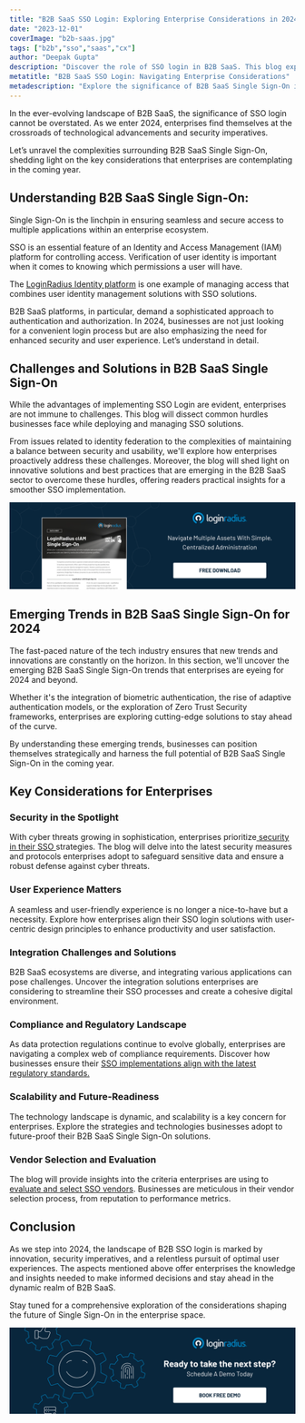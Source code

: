 ```yaml
---
title: "B2B SaaS SSO Login: Exploring Enterprise Considerations in 2024"
date: "2023-12-01"
coverImage: "b2b-saas.jpg"
tags: ["b2b","sso","saas","cx"]
author: "Deepak Gupta"
description: "Discover the role of SSO login in B2B SaaS. This blog explores challenges, emerging trends, and crucial considerations for enterprises in 2024. From security measures to user-centric design, stay ahead in the dynamic realm of B2B SaaS."
metatitle: "B2B SaaS SSO Login: Navigating Enterprise Considerations"
metadescription: "Explore the significance of B2B SaaS Single Sign-On in 2024. Uncover key considerations—from security trends to vendor selection—for informed enterprise decisions."
---
```

In the ever-evolving landscape of B2B SaaS, the significance of SSO login cannot be overstated. As we enter 2024, enterprises find themselves at the crossroads of technological advancements and security imperatives. 

Let’s unravel the complexities surrounding B2B SaaS Single Sign-On, shedding light on the key considerations that enterprises are contemplating in the coming year.

## Understanding B2B SaaS Single Sign-On:

Single Sign-On is the linchpin in ensuring seamless and secure access to multiple applications within an enterprise ecosystem. 

SSO is an essential feature of an Identity and Access Management (IAM) platform for controlling access. Verification of user identity is important when it comes to knowing which permissions a user will have. 

The [LoginRadius Identity platform](https://www.loginradius.com/single-sign-on/) is one example of managing access that combines user identity management solutions with SSO solutions.

B2B SaaS platforms, in particular, demand a sophisticated approach to authentication and authorization. In 2024, businesses are not just looking for a convenient login process but are also emphasizing the need for enhanced security and user experience. Let’s understand in detail. 

## Challenges and Solutions in B2B SaaS Single Sign-On

While the advantages of implementing SSO Login are evident, enterprises are not immune to challenges. This blog will dissect common hurdles businesses face while deploying and managing SSO solutions. 

From issues related to identity federation to the complexities of maintaining a balance between security and usability, we'll explore how enterprises proactively address these challenges. Moreover, the blog will shed light on innovative solutions and best practices that are emerging in the B2B SaaS sector to overcome these hurdles, offering readers practical insights for a smoother SSO implementation.

[![DS-SSO](DS-SSO.png)](https://www.loginradius.com/resource/loginradius-single-sign-on/)

## Emerging Trends in B2B SaaS Single Sign-On for 2024

The fast-paced nature of the tech industry ensures that new trends and innovations are constantly on the horizon. In this section, we'll uncover the emerging B2B SaaS Single Sign-On trends that enterprises are eyeing for 2024 and beyond. 

Whether it's the integration of biometric authentication, the rise of adaptive authentication models, or the exploration of Zero Trust Security frameworks, enterprises are exploring cutting-edge solutions to stay ahead of the curve. 

By understanding these emerging trends, businesses can position themselves strategically and harness the full potential of B2B SaaS Single Sign-On in the coming year.

## Key Considerations for Enterprises

### Security in the Spotlight

With cyber threats growing in sophistication, enterprises prioritize[ security in their SSO ](https://www.loginradius.com/blog/identity/benefits-single-sign-on-sso/)strategies. The blog will delve into the latest security measures and protocols enterprises adopt to safeguard sensitive data and ensure a robust defense against cyber threats.

### User Experience Matters

A seamless and user-friendly experience is no longer a nice-to-have but a necessity. Explore how enterprises align their SSO login solutions with user-centric design principles to enhance productivity and user satisfaction.

### Integration Challenges and Solutions

B2B SaaS ecosystems are diverse, and integrating various applications can pose challenges. Uncover the integration solutions enterprises are considering to streamline their SSO processes and create a cohesive digital environment.

### Compliance and Regulatory Landscape

As data protection regulations continue to evolve globally, enterprises are navigating a complex web of compliance requirements. Discover how businesses ensure their [SSO implementations align with the latest regulatory standards.](https://www.loginradius.com/blog/identity/legal-implications-of-sso/)

### Scalability and Future-Readiness

The technology landscape is dynamic, and scalability is a key concern for enterprises. Explore the strategies and technologies businesses adopt to future-proof their B2B SaaS Single Sign-On solutions.

### Vendor Selection and Evaluation

The blog will provide insights into the criteria enterprises are using to [evaluate and select SSO vendors](https://www.loginradius.com/blog/identity/best-sso-providers-loginradius/). Businesses are meticulous in their vendor selection process, from reputation to performance metrics.

## Conclusion

As we step into 2024, the landscape of B2B SSO login is marked by innovation, security imperatives, and a relentless pursuit of optimal user experiences. The aspects mentioned above offer enterprises the knowledge and insights needed to make informed decisions and stay ahead in the dynamic realm of B2B SaaS. 

Stay tuned for a comprehensive exploration of the considerations shaping the future of Single Sign-On in the enterprise space.

[![book-a-free-demo-loginradius](../../assets/book-a-demo-loginradius.png)](https://www.loginradius.com/book-a-demo/)